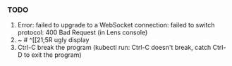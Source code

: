 
### TODO

1. Error: failed to upgrade to a WebSocket connection: failed to switch protocol: 400 Bad Request (in Lens console)
2. ~ # ^[[21;5R ugly display
3. Ctrl-C break the program (kubectl run: Ctrl-C doesn't break, catch Ctrl-D to exit the program)


